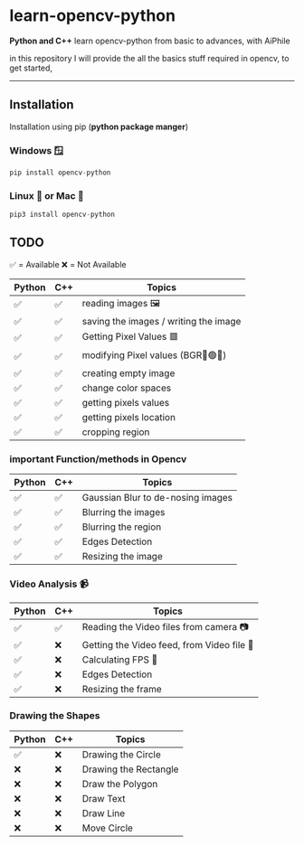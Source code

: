 # learn-opencv-python
**Python and C++**
learn opencv-python from basic to advances, with AiPhile

in this  repository I will provide the all the basics stuff required in opencv, to get started, 


---
## Installation
Installation using pip (**python package manger**)

### Windows 🪟
```python 
pip install opencv-python
```
### Linux 🐧 or Mac 🍎

```python 
pip3 install opencv-python
```

## TODO
✅ = Available 
❌ = Not Available 

|**Python** |**C++**| **Topics**|
|----|--------|-----|
✅| ✅|reading images 🖼️ |
| ✅ |✅| saving the images / writing the image  
| ✅ |✅| Getting Pixel Values 🟥 |  
| ✅ |✅| modifying Pixel values (BGR🔵🟢🔴)  
| ✅ |✅|creating empty image 
| ✅ |✅| change color spaces 
| ✅ |✅| getting pixels values  
| ✅ |✅| getting pixels location 
| ✅ |✅| cropping region  

### important Function/methods in Opencv
|**Python**| **C++** |**Topics**|       
|----|--------|-----| 
| ✅| ✅| Gaussian Blur to  de-nosing images 
| ✅| ✅| Blurring the images 
| ✅| ✅| Blurring the region  
| ✅| ✅| Edges Detection  
| ✅| ✅| Resizing the image 

### Video Analysis :video_camera:
|**Python**| **C++** |**Topics**|       
|----|--------|-----|
| ✅| ✅| Reading the Video files from camera 📷
| ✅| :x:| Getting the Video feed, from Video file 📁
| ✅| :x:| Calculating FPS 🧲
| ✅| :x:| Edges Detection  
| ✅| :x:| Resizing the frame


### Drawing the Shapes
|**Python**| **C++** |**Topics**|       
|----|--------|-----|
| ✅| :x:| Drawing the Circle 
| :x:| :x:| Drawing the Rectangle 
|:x:| :x:|Draw the Polygon
| ❌| :x:| Draw Text 
| :x:| :x:| Draw Line
|:x: | :x: | Move Circle
